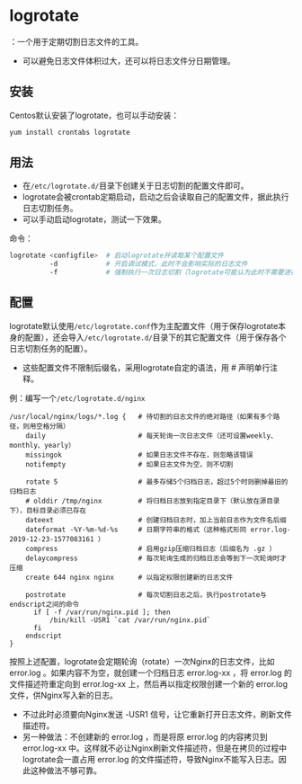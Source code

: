# logrotate

：一个用于定期切割日志文件的工具。
- 可以避免日志文件体积过大，还可以将日志文件分日期管理。

## 安装

Centos默认安装了logrotate，也可以手动安装：
```sh
yum install crontabs logrotate
```

## 用法

- 在`/etc/logrotate.d/`目录下创建关于日志切割的配置文件即可。
- logrotate会被crontab定期启动，启动之后会读取自己的配置文件，据此执行日志切割任务。
- 可以手动启动logrotate，测试一下效果。

命令：
```sh
logrotate <configfile>  # 启动logrotate并读取某个配置文件
          -d            # 开启调试模式，此时不会影响实际的日志文件
          -f            # 强制执行一次日志切割（logrotate可能认为此时不需要进行日志切割）
```

## 配置

logrotate默认使用`/etc/logrotate.conf`作为主配置文件（用于保存logrotate本身的配置），还会导入`/etc/logrotate.d/`目录下的其它配置文件（用于保存各个日志切割任务的配置）。
- 这些配置文件不限制后缀名，采用logrotate自定的语法，用 # 声明单行注释。

例：编写一个`/etc/logrotate.d/nginx`
```
/usr/local/nginx/logs/*.log {   # 待切割的日志文件的绝对路径（如果有多个路径，则用空格分隔）
    daily                       # 每天轮询一次日志文件（还可设置weekly、monthly、yearly）
    missingok                   # 如果日志文件不存在，则忽略该错误
    notifempty                  # 如果日志文件为空，则不切割

    rotate 5                    # 最多存储5个归档日志，超过5个时则删掉最旧的归档日志
    # olddir /tmp/nginx         # 将归档日志放到指定目录下（默认放在源目录下），目标目录必须已存在
    dateext                     # 创建归档日志时，加上当前日志作为文件名后缀
    dateformat -%Y-%m-%d-%s     # 日期字符串的格式（这种格式形同 error.log-2019-12-23-1577083161 ）
    compress                    # 启用gzip压缩归档日志（后缀名为 .gz ）
    delaycompress               # 每次轮询生成的归档日志会等到下一次轮询时才压缩
    create 644 nginx nginx      # 以指定权限创建新的日志文件

    postrotate                  # 每次切割日志之后，执行postrotate与endscript之间的命令
      if [ -f /var/run/nginx.pid ]; then
          /bin/kill -USR1 `cat /var/run/nginx.pid`
      fi
    endscript
}
```

按照上述配置，logrotate会定期轮询（rotate）一次Nginx的日志文件，比如 error.log 。如果内容不为空，就创建一个归档日志 error.log-xx ，将 error.log 的文件描述符重定向到 error.log-xx 上，然后再以指定权限创建一个新的 error.log 文件，供Nginx写入新的日志。
- 不过此时必须要向Nginx发送 -USR1 信号，让它重新打开日志文件，刷新文件描述符。
- 另一种做法：不创建新的 error.log ，而是将原 error.log 的内容拷贝到 error.log-xx 中。这样就不必让Nginx刷新文件描述符，但是在拷贝的过程中logrotate会一直占用 error.log 的文件描述符，导致Nginx不能写入日志。因此这种做法不够可靠。
